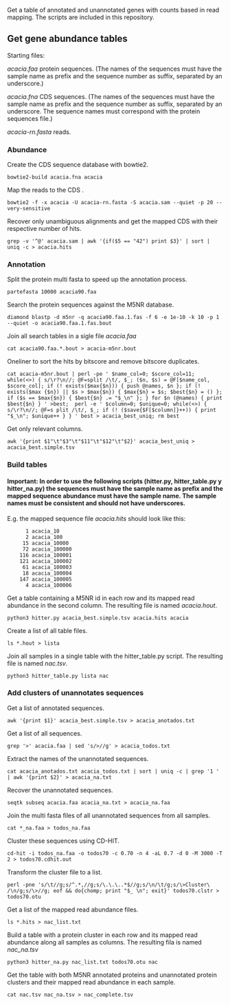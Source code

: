 Get a table of annotated and unannotated genes with counts based in read mapping. 
The scripts are included in this repository.

## Get gene abundance tables

Starting files:

*acacia.faa* protein sequences. 
(The names of the sequences must have the sample name as prefix and the sequence number as suffix, separated by an underscore.)

*acacia.fna* CDS sequences.
(The names of the sequences must have the sample name as prefix and the sequence number as suffix, separated by an underscore. The sequence names must correspond with the protein sequences file.)

*acacia-rn.fasta* reads.

### Abundance
Create the CDS sequence database with bowtie2.

`bowtie2-build acacia.fna acacia`

Map the reads to the CDS .

`bowtie2 -f -x acacia -U acacia-rn.fasta -S acacia.sam --quiet -p 20 --very-sensitive`

Recover only unambiguous alignments and get the mapped CDS with their respective number of hits.

`grep -v '^@' acacia.sam | awk '{if($5 == "42") print $3}' | sort | uniq -c > acacia.hits`

### Annotation

Split the protein multi fasta to speed up the annotation process.

`partefasta 10000 acacia90.faa`

Search the protein sequences against the M5NR database.

`diamond blastp -d m5nr -q acacia90.faa.1.fas -f 6 -e 1e-10 -k 10 -p 1 --quiet -o acacia90.faa.1.fas.bout`

Join all search tables in a sigle file *acacia.faa*

`cat acacia90.faa.*.bout > acacia-m5nr.bout`

Oneliner to sort the hits by bitscore and remove bitscore duplicates.

`
cat acacia-m5nr.bout | perl -pe ' $name_col=0; $score_col=11; while(<>) { s/\r?\n//; @F=split /\t/, $_; ($n, $s) = @F[$name_col, $score_col]; if (! exists($max{$n})) { push @names, $n }; if (! exists($max
{$n}) || $s > $max{$n}) { $max{$n} = $s; $best{$n} = () }; if ($s == $max{$n}) { $best{$n} .= "$_\n" }; } for $n (@names) { print $best{$n} } ' >best;  perl -e ' $column=0; $unique=0; while(<>) { s/\r?\n//; @F=s
plit /\t/, $_; if (! ($save{$F[$column]}++)) { print "$_\n"; $unique++ } } ' best > acacia_best_uniq; rm best
`

Get only relevant columns.

`awk '{print $1"\t"$3"\t"$11"\t"$12"\t"$2}' acacia_best_uniq > acacia_best.simple.tsv`

### Build tables

#### Important: In order to use the following scripts (hitter.py, hitter_table.py y hitter_na.py) the sequences must have the sample name as prefix and the mapped sequence abundance must have the sample name. The sample names must be consistent and should not have underscores.

E.g. the mapped sequence file *acacia.hits* should look like this:

```
      1 acacia_10
      2 acacia_100
     15 acacia_10000
     72 acacia_100000
    116 acacia_100001
    121 acacia_100002
     61 acacia_100003
     18 acacia_100004
    147 acacia_100005
      4 acacia_100006 
```

Get a table containing a M5NR id in each row and its mapped read abundance in the second column.
The resulting file is named *acacia.hout*.

`python3 hitter.py acacia_best.simple.tsv acacia.hits acacia`

Create a list of all table files.

`ls *.hout > lista`

Join all samples in a single table with the hitter_table.py script. The resulting file is named *nac.tsv*.

`python3 hitter_table.py lista nac`

### Add clusters of unannotates sequences

Get a list of annotated sequences.

`awk '{print $1}' acacia_best.simple.tsv > acacia_anotados.txt`

Get a list of all sequences.

`grep '>' acacia.faa | sed 's/>//g' > acacia_todos.txt`

Extract the names of the unannotated sequences.

`cat acacia_anotados.txt acacia_todos.txt | sort | uniq -c | grep '1 ' | awk '{print $2}' > acacia_na.txt`

Recover the unannotated sequences.

`seqtk subseq acacia.faa acacia_na.txt > acacia_na.faa`

Join the multi fasta files of all unannotated sequences from all samples.

`cat *_na.faa > todos_na.faa`

Cluster these sequences using CD-HIT.

`cd-hit -i todos_na.faa -o todos70 -c 0.70 -n 4 -aL 0.7 -d 0 -M 3000 -T 2 > todos70.cdhit.out`

Transform the cluster file to a list.

`perl -pne 's/\t//g;s/^.*,//g;s/\.\.\..*$//g;s/\n/\t/g;s/\>Cluster\ /\n/g;s/\>//g; eof && do{chomp; print "$_ \n"; exit}' todos70.clstr > todos70.otu`

Get a list of the mapped read abundance files.

`ls *.hits > nac_list.txt`

Build a table with a protein cluster in each row and its mapped read abundance along all samples as columns. The resulting fila is named *nac_na.tsv*

`python3 hitter_na.py nac_list.txt todos70.otu nac`

Get the table with both M5NR annotated proteins and unannotated protein clusters and their mapped read abundance in each sample.

`cat nac.tsv nac_na.tsv > nac_complete.tsv`

